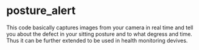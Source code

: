 # posture_alert

This code basically captures images from your camera in real time and tell you about the defect in your sitting posture and to what degress and time. Thus it can be further extended to be used in health monitoring devives.
